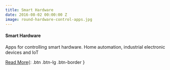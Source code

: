 ```yaml
---
title: Smart Hardware
date: 2016-08-02 00:00:00 Z
image: round-hardware-control-apps.jpg
---
```


#### Smart Hardware

Apps for controlling smart hardware. Home automation, industrial electronic devices and IoT

[Read More](/medicaldevices-and-iot-apps/){: .btn .btn-lg .btn-border }